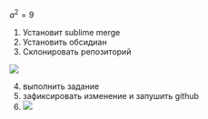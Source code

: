 $a^2=9$
1. Установит sublime merge
2. Установить обсидиан
3. Склонировать репозиторий

![](Pasted%20image%2020240404120217.png)

4. выполнить задание 
5. зафиксировать изменение и запушить github
6. ![](Pasted%20image%2020240404121456.png)